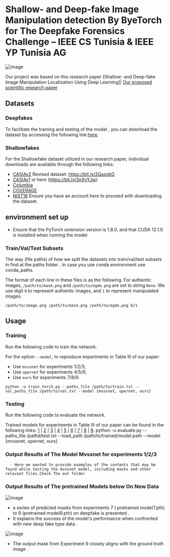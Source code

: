 # Shallow- and Deep-fake Image Manipulation detection By ByeTorch for The Deepfake Forensics Challenge – IEEE CS Tunisia & IEEE YP Tunisia AG 

   ![image](https://github.com/dumyysal/ShallowdeepfakesdetectionEnit/assets/150078373/7aecf8f6-d3c5-4d6a-95b4-f6b95ff89494)

Our project was based on this research paper  [Shallow- and Deep-fake Image Manipulation Localization Using Deep Learning]| [Our proposed scientific research paper ](Paper_ENIT_SB.pdf)



## Datasets

### Deepfakes

To facilitate the training and testing of the model , you can download the dataset by accessing the following link:[here](https://www.dropbox.com/s/o5410tl5v4vxsth/ICNC2023-Deepfakes.tar.xz?dl=0).

### Shallowfakes

For the Shallowfake dataset utilized in our research paper, individual downloads are available through the following links:

- [CASIAv2](https://github.com/namtpham/casia2groundtruth)
     Revised dataset: https://bit.ly/2QazgkG
- [CASIAv1](https://github.com/namtpham/casia1groundtruth)
                   or here (https://bit.ly/3nXyYJw)
- [Columbia](https://www.ee.columbia.edu/ln/dvmm/downloads/authsplcuncmp/)
- [COVERAGE](https://github.com/wenbihan/coverage)
- [NIST16](https://www.nist.gov/itl/iad/mig/open-media-forensics-challenge)
            Ensure you have an account here to proceed with downloading the dataset.






##  environment set up
 - Ensure that the PyTorch extension version is 1.8.0, and that CUDA 12.1.0 is installed when running the model

### Train/Val/Test Subsets

The way (file paths) of how we split the datasets into train/val/test subsets in find at the paths folder . In case you use conda environment use conda_paths.

The format of each line in these files is as the following. For authentic images, `/path/to/mask.png` and `/path/to/egde.png` are set to string `None`. We use digit `0` to represent authentic images, and `1` to represent manipulated images.

```
/path/to/image.png /path/to/mask.png /path/to/egde.png 0/1
```

## Usage

### Training

Run the following code to train the network.

For the option `--model`, to reproduce experiments in Table III of our paper:

- Use `mvssnet` for experiments 1/2/3;
- Use `upernet` for experiments 4/5/6;
- Use `ours` for experiments 7/8/9.

```
python -u train_torch.py --paths_file /path/to/train.txt --val_paths_file /path/to/val.txt --model {mvssnet, upernet, ours}
```

### Testing

Run the following code to evaluate the network.

Trained models for experiments in Table III of our paper can be found in the following links: [1](https://www.dropbox.com/s/jov5nsj47pyfv16/1.pth?dl=0) | [2](https://www.dropbox.com/s/w9eviamadmc0feh/2.pth?dl=0) | [3](https://www.dropbox.com/s/4pq92dmjzepi0uk/3.pth?dl=0) | [4](https://www.dropbox.com/s/i9eakxvww8vsbh7/4.pth?dl=0) | [5](https://www.dropbox.com/s/0jx8pxq1aksir18/5.pth?dl=0) | [6](https://www.dropbox.com/s/adsvglkcwv6ttnj/6.pth?dl=0) | [7](https://www.dropbox.com/s/nr81w432k9llztc/7.pth?dl=0) | [8](https://www.dropbox.com/s/g2n58undkom78tb/8.pth?dl=0) | [9](https://www.dropbox.com/s/zzk4eump5xfbqmz/9.pth?dl=0).
python -u evaluate.py --paths_file /pathd/test.txt --load_path /path/to/trained/model.path --model {mvssnet, upernet, ours}


### Output Results of The Model Mvssnet for experiments 1/2/3

      - Here we wanted to provide examples of the contents that may be found while testing the mvssnet model, including masks and other relevant files.Check The out folder

### Output Results of The pretrained Models below On New Data
![image](https://github.com/dumyysal/ShallowdeepfakesdetectionEnit/assets/150078373/3b905862-c955-4e32-a755-3e3fd26e6e5f)
  - a series of predicted masks from experiments 7 ( pretrained model7.pth) to 9 (pretrained model9.pth) on deepfake is presented .
  - It explains the success of the model's performance when confronted with new deep fake type data .

    
 ![image](https://github.com/dumyysal/ShallowdeepfakesdetectionEnit/assets/150078373/f7e425a6-c1e8-4b07-a8eb-cfa9807a5d64)
 - The output mask from Experiment 9 closely aligns with the ground truth image . 

